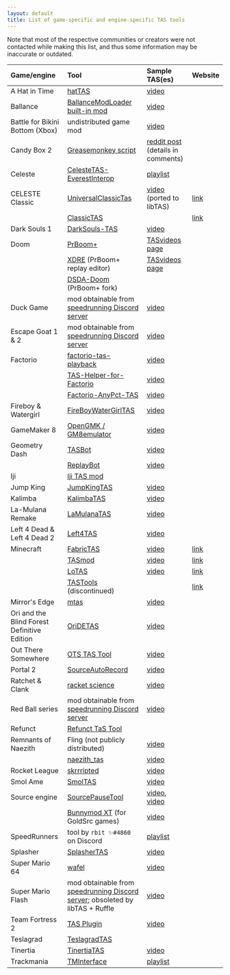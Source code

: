 ```yaml
---
layout: default
title: List of game-specific and engine-specific TAS tools
---
```


Note that most of the respective communities or creators were not contacted while making this list, and thus some information may be inaccurate or outdated.

| Game/engine | Tool | Sample TAS(es) | Website |
|:-|:-|:-|:-|
| A Hat in Time | [hatTAS](https://github.com/doesthisusername/hat-tas) | [video](https://www.youtube.com/watch?v=zjMdLUkz22o) |
| Ballance | [BallanceModLoader built-in mod](https://github.com/Gamepiaynmo/BallanceModLoader) | [video](https://www.youtube.com/watch?v=yQf6E7iatIk)
| Battle for Bikini Bottom (Xbox)   | undistributed game mod | [video](https://www.youtube.com/watch?v=wU0lA1e_vL8) |
| Candy Box 2 | [Greasemonkey script](https://pastebin.com/d0RHZHn2) | [reddit post](https://www.reddit.com/r/candybox/comments/d8i1u1/cb2_first_ever_cb2_tas_1023/) (details in comments) |
| Celeste | [CelesteTAS-EverestInterop](https://github.com/EverestAPI/CelesteTAS-EverestInterop) | [playlist](https://youtube.com/playlist?list=PLC5x4tN0gVAxTJTfyHLK0R5gEJVucoVU1) |
| CELESTE Classic | [UniversalClassicTas](https://github.com/CelesteClassic/UniversalClassicTas) | [video](https://www.youtube.com/watch?v=irO5st7rQo8) (ported to libTAS) | [link](https://celesteclassic.github.io/tasdatabase/)
| | [ClassicTAS](https://github.com/CelesteClassic/ClassicTAS) | | [link](https://celesteclassic.github.io/tasdatabase/)
| Dark Souls 1 | [DarkSouls-TAS](https://github.com/DavidCEllis/DarkSouls-TAS) | [video](https://www.youtube.com/watch?v=gf_ApkcKt6I) |
| Doom | [PrBoom+](https://github.com/coelckers/prboom-plus) | [TASvideos page](https://tasvideos.org/Movies-doom) |
| | [XDRE](https://notabug.org/38_ViTa_38/xdre) (PrBoom+ replay editor) | [TASvideos page](https://tasvideos.org/Movies-doom) |
| | [DSDA-Doom](https://github.com/kraflab/dsda-doom) (PrBoom+ fork) |
| Duck Game | mod obtainable from [speedrunning Discord server](https://discord.com/invite/NRpEZhb) | [video](https://www.youtube.com/watch?v=OLd4s3IXzLA) |
| Escape Goat 1 & 2 | mod obtainable from [speedrunning Discord server](https://discord.gg/WjTDANU) | [video](https://www.youtube.com/watch?v=6f6v56-3Kc4)
| Factorio | [factorio-tas-playback](https://github.com/Bilka2/factorio-tas-playback) | [video](https://www.youtube.com/watch?v=RouykgBfIX8) |
| | [TAS-Helper-for-Factorio](https://github.com/MortenTobiasNielsen/TAS-Helper-for-Factorio) | [video](https://www.youtube.com/watch?v=geEoRQ2JEbM) |
| | [Factorio-AnyPct-TAS](https://github.com/gotyoke/Factorio-AnyPct-TAS) | [video](https://www.youtube.com/watch?v=qYIplmAQcWU) |
| Fireboy & Watergirl | [FireBoyWaterGirlTAS](https://github.com/pixelchai/FireBoyWaterGirlTAS) | [video](https://www.youtube.com/watch?v=2j8xStuQCVY) |
| GameMaker 8 | [OpenGMK / GM8emulator](https://github.com/OpenGMK/OpenGMK) | [video](https://www.youtube.com/watch?v=Grpnf0_lNMc) |
| Geometry Dash | [TASBot](https://www.youtube.com/watch?v=l-j6zprga0c) | [video](https://www.youtube.com/watch?v=buwYdv_8hKs) |
| | [ReplayBot](https://github.com/matcool/ReplayBot) | [video](https://www.youtube.com/watch?v=3fcRO_AswyU) |
| Iji | [Iji TAS mod](https://github.com/Kataiser/Iji-TAS-mod) |
| Jump King | [JumpKingTAS](https://github.com/ShootMe/JumpKingTAS) | [video](https://www.youtube.com/watch?v=LZlo6TzL7N4) |
| Kalimba | [KalimbaTAS](https://github.com/ShootMe/KalimbaTAS) | [video](https://www.youtube.com/watch?v=JhOv177sQVE)
| La-Mulana Remake | [LaMulanaTAS](https://github.com/worsety/LaMulanaTAS) | [video](https://www.youtube.com/watch?v=SR62XOkUuN8)
| Left 4 Dead & Left 4 Dead 2 | [Left4TAS](https://github.com/sw1ft747/Left4TAS) | [video](https://www.youtube.com/watch?v=0PDeOglDmy0) |
| Minecraft | [FabricTAS](https://www.curseforge.com/minecraft/mc-mods/rtas) | [video](https://www.youtube.com/watch?v=i-ZR5-COTcU) | [link](https://minecrafttas.com/)
| | [TASmod](https://www.curseforge.com/minecraft/mc-mods/tasmod) | [video](https://www.youtube.com/watch?v=1kuAETMT4RE) | [link](https://minecrafttas.com/) |
| | [LoTAS](https://www.curseforge.com/minecraft/mc-mods/lotas) | [video](https://www.youtube.com/watch?v=caNO0qdnTFk) | [link](https://minecrafttas.com/) |
| | [TASTools](https://www.curseforge.com/minecraft/mc-mods/tastools) (discontinued) | | [link](https://minecrafttas.com/) |
| Mirror's Edge | [mtas](https://github.com/btbd/mtas) | [video](https://www.youtube.com/watch?v=65pxe7q-eDA) |
| Ori and the Blind Forest Definitive Edition | [OriDETAS](https://github.com/ShootMe/OriDETAS) | [video](https://www.youtube.com/watch?v=mEZ2XeZ5Vyg)
| Out There Somewhere | [OTS TAS Tool](https://github.com/thisishowmymindworks/ots-tas-tool) | [video](https://www.youtube.com/watch?v=G072-WWMasc) |
| Portal 2 | [SourceAutoRecord](https://sar.portal2.sr/) | [video](https://www.youtube.com/watch?v=MZi1dXwCqG8) |
| Ratchet & Clank | [racket science](https://github.com/doesthisusername/racket-science) | [video](https://www.youtube.com/watch?v=Vdn1j-iNZgA) |
| Red Ball series | mod obtainable from [speedrunning Discord server](https://discord.com/invite/NtectkbxPK) | [video](https://www.youtube.com/watch?v=hL8yfvYwJeQ) |
| Refunct | [Refunct TaS Tool](https://github.com/oberien/refunct-tas) |
| Remnants of Naezith | Fling (not publicly distributed) | [video](https://www.youtube.com/watch?v=BJF2esp8Tr8) |
| | [naezith_tas](https://github.com/negative-seven/naezith_tas) | [video](https://www.youtube.com/watch?v=4qRvYK4rLCY)
| Rocket League | [skrrripted](https://github.com/spacefluff432/skrrripted) | [video](https://twitter.com/i/status/1248611698874806274) |
| Smol Ame | [SmolTAS](https://github.com/Sh1r0Yaksha/SmolTAS) | [video](https://www.youtube.com/watch?v=sPJHTvnPQRg) |
| Source engine | [SourcePauseTool](https://github.com/YaLTeR/SourcePauseTool) | [video](https://www.youtube.com/watch?v=W9gxFkOz2_4), [video](https://www.youtube.com/watch?v=jJqcEgLXNeo) |
| | [Bunnymod XT](https://github.com/YaLTeR/BunnymodXT) (for GoldSrc games) | [video](https://www.youtube.com/watch?v=J0n-TIrpkDA) |
| SpeedRunners | tool by `rbit ✨#4860` on Discord | [playlist](https://www.youtube.com/playlist?list=PLuIb5F2J41oo29uTNZM3yXWoi6zyREiNj) |
| Splasher | [SplasherTAS](https://github.com/ShootMe/SplasherTAS) | [video](https://www.youtube.com/watch?v=TwSme7Mq7JM) |
| Super Mario 64 | [wafel](https://github.com/branpk/wafel) | [video](https://www.youtube.com/watch?v=bLrmpZbjb20) |
| Super Mario Flash | mod obtainable from [speedrunning Discord server](https://discord.com/invite/b6nm2dj); obsoleted by libTAS + Ruffle | [video](https://www.youtube.com/watch?v=5y9c3U2wcTY) |
| Team Fortress 2 | [TAS Plugin](https://jump.tf/forum/index.php/topic,1350.0.html) | [video](https://www.youtube.com/watch?v=RvhA7Y2AI7o) |
| Teslagrad | [TeslagradTAS](https://github.com/ShootMe/TeslagradTAS) |
| Tinertia | [TinertiaTAS](https://github.com/ShootMe/TinertiaTAS) | [video](https://www.youtube.com/watch?v=AeosuAoHj1Y)
| Trackmania | [TMInterface](https://donadigo.com/tminterface/) | [playlist](https://www.youtube.com/playlist?list=PL5wGHh_5ddnxLvNqUpAxZfawe4Emnbbps) |
